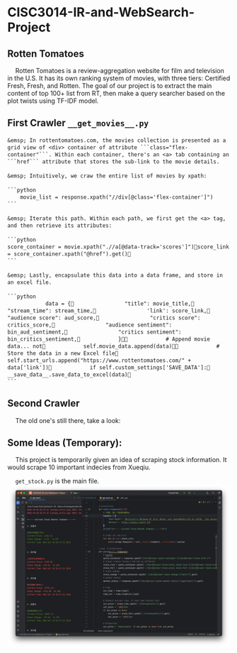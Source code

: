 # CISC3014-IR-and-WebSearch-Project


## Rotten Tomatoes
&emsp; Rotten Tomatoes is a review-aggregation website for film and television in the U.S. 
It has its own ranking system of movies, with three tiers: Certified Fresh, Fresh, and Rotten. The goal of our project is to extract the main content of top 100+ list from RT, then make a query searcher based on the plot twists using TF-IDF model.


## First Crawler ```__get_movies__.py```
    &emsp; In rottentomatoes.com, the movies collection is presented as a grid view of <div> container of attribute ```class="flex-container"```. Within each container, there's an <a> tab containing an ```href``` attribute that stores the sub-link to the movie details.
    
    &emsp; Intuitively, we craw the entire list of movies by xpath:
    
    ```python
        movie_list = response.xpath("//div[@class='flex-container']")
    ```
    
    &emsp; Iterate this path. Within each path, we first get the <a> tag, and then retrieve its attributes:
    
    ```python
    score_container = movie.xpath(".//a[@data-track='scores']")score_link = score_container.xpath("@href").get()
    ``` 
    
    &emsp; Lastly, encapsulate this data into a data frame, and store in an excel file.
    
    ```python
                data = {                "title": movie_title,                "stream_time": stream_time,                'link': score_link,                "audience score": aud_score,                "critics score": critics_score,                "audience sentiment": bin_aud_sentiment,                "critics sentiment": bin_critics_sentiment,            }            # Append movie data... not            self.movie_data.append(data)            # Store the data in a new Excel file            self.start_urls.append("https://www.rottentomatoes.com/" + data['link'])            if self.custom_settings['SAVE_DATA']:                __save_data__.save_data_to_excel(data)
    ```
    
## Second Crawler


&emsp; The old one's still there, take a look:

## Some Ideas (Temporary):
&emsp; This project is temporarily given an idea of scraping stock information.
It would scrape 10 important indecies from Xueqiu.

&emsp; ```get_stock.py``` is the main file.
![Image](/screenshots/scr1.png)
